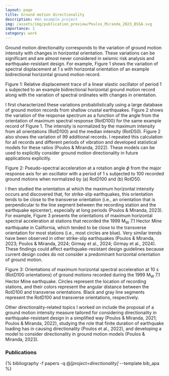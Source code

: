 ```yaml
---
layout: page
title: Ground motion directionality
description: #An example project
img: /assets/img/publication_preview/Poulos_Miranda_2023_BSSA.svg
importance: 1
category: work
---
```



Ground motion directionality corresponds to the variation of ground motion intensity with changes in horizontal orientation. These variations can be significant and are almost never considered in seismic risk analysis and earthquake-resistant design. For example, Figure 1 shows the variation of spectral displacement at 1 s with horizontal orientation of an example bidirectional horizontal ground motion record.

<div class="row">
    <div class="col-sm mt-3 mt-md-0 text-center">
        <img class="img-fluid rounded z-depth-1" style="max-width: 60%" src="{{ '/assets/img/publication_preview/Poulos_Miranda_2022_EESD.svg' | relative_url }}" alt="" title="Figure 1"/>
    </div>
</div>
<div class="caption">
    Figure 1: Relative displacement trace of a linear elastic oscillator of period 1 s subjected to an example bidirectional horizontal
ground motion record along with the variation of spectral ordinates with changes in orientation.
</div>

I first characterized these variations probabilistically using a large database of ground motion records from shallow crustal earthquakes. Figure 2 shows the variation of the response spectrum as a function of the angle from the orientation of maximum spectral response (RotD100) for the same example record of Figure 1. The intensity is normalized by the maximum intensity from all orientations (RotD100) and the median intensity (RotD50). Figure 2 also shows the variation of 99 additional records. I repeated this calculation for all records and different periods of vibration and developed statistical models for these ratios (Poulos & Miranda, 2022). These models can be used to explicitly consider ground motion directionality in future applications explicitly.

<div class="row">
    <div class="col-sm mt-3 mt-md-0 text-center">
        <img class="img-fluid rounded z-depth-1" src="{{ '/assets/img/Ratios.png' | relative_url }}" alt="" title="Figure 2"/>
    </div>
</div>
<div class="caption">
    Figure 2: Pseudo-spectral acceleration at a rotation angle 𝜙 from the major response axis for an oscillator with a period of 1 s subjected to 100 recorded ground motions when normalized by (a) RotD100 and (b) RotD50.
</div>

I then studied the orientation at which the maximum horizontal intensity occurs and discovered that, for strike-slip earthquakes, this orientation tends to be close to the transverse orientation (i.e., an orientation that is perpendicular to the line segment between the recording station and the earthquake epicenter), especially at long periods (Poulos & Miranda, 2023). For example, Figure 3 presents the orientations of maximum horizontal spectral acceleration at stations that recorded the 1999 M<sub>W</sub> 7.1 Hector Mine earthquake in California, which tended to be close to the transverse orientation for most stations (i.e., most circles are blue). Very similar trends have been observed in other strike-slip earthquakes (Poulos & Miranda, 2023; Poulos & Miranda, 2024; Girmay et al., 2024; Girmay et al., 2024). These findings could affect earthquake-resistant design guidelines because current design codes do not consider a predominant horizontal orientation of ground motion. 
 
<div class="row">
    <div class="col-sm mt-3 mt-md-0 text-center">
        <img class="img-fluid rounded z-depth-1" src="{{ '/assets/img/hector_mine.svg' | relative_url }}" alt="" title="Figure 3"/>
    </div>
</div>
<div class="caption">
    Figure 3: Orientations of maximum horizontal spectral acceleration at 10 s (RotD100 orientations) of ground motions recorded during the 1999 M<sub>W</sub> 7.1 Hector Mine earthquake. Circles represent the location of recording stations, and their colors represent the angular distance between the RotD100 and transverse orientations. Black and gray line segments represent the RotD100 and transverse orientations, respectively.
</div>

Other directionality-related topics I worked on include the proposal of a ground motion intensity measure tailored for considering directionality in earthquake-resistant design in a simplified way (Poulos & Miranda, 2021; Poulos & Miranda, 2022), studying the role that finite duration of earthquake loading has in causing directionality (Poulos et al., 2022), and developing a model to consider directionality in ground motion models (Poulos & Miranda, 2023).

<!--- Because most ground motion models (GMMs) used nowadays use the median intensity from all horizontal orientations (known as RotD50), I then developed a statistical model that modifies RotD50 spectral accelerations given by GMMs to estimate intensities at specific horizontal orientations (Poulos & Miranda, 2023). This model depends on the angle between the orientation of interest and the transverse orientation, with the estimated intensity decreasing as the orientation of interest moves away from the transverse orientation.--->



<div class="publications">

<h3>Publications</h3>

{% bibliography -f papers -q @*[project=directionality]* --template bib_apa %}

</div>
